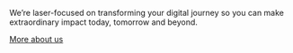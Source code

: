 <!--
https://www.thoughtworks.com/
 -->

We’re laser-focused on transforming your digital journey so you can make extraordinary impact today, tomorrow and beyond.

[More about us](./products/)
